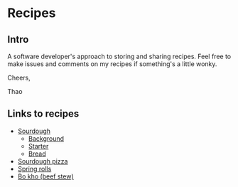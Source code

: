 # Recipes
## Intro
A software developer's approach to storing and sharing recipes. Feel free to
make issues and comments on my recipes if something's a little wonky.

Cheers,

Thao

## Links to recipes
* [Sourdough](./sourdough)
  * [Background](./sourdough/background.md)
  * [Starter](./sourdough/starter.md)
  * [Bread](./sourdough/recipe.md)
* [Sourdough pizza](./sourdough-pizza)
* [Spring rolls](./spring-rolls)
* [Bo kho (beef stew)](./bo-kho)
